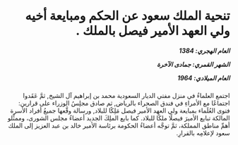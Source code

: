 <h1 dir="rtl">تنحية الملك سعود عن الحكم ومبايعة أخيه ولي العهد الأمير فيصل بالملك .</h1>

<h5 dir="rtl">العام الهجري:  1384

الشهر القمري: جمادى الآخرة

العام الميلادي: 1964</h5>

<p dir="rtl">اجتمع العلماءُ في منزل مفتي الديار السعودية محمد بن إبراهيم آل الشيخ, ثمَّ عَقَدوا اجتماعًا مع الأمراءِ في فندق الصحراء بالرياض, ثم صادق مجلِسُ الوزراء على قرارين: فتوى العُلَماء بمبايعة ولي العهد الأمير فيصل مَلِكًا للبلاد, ورسالة وقَّعها جميعُ أفراد الأسرة المالكة تبايع الأميرَ فيصلًا ملكًا للبلاد. كما بايع الملِكَ الجديد أعضاءُ مجلس الشورى، وممثِّلو أهمِّ مناطق المملكة، ثمَّ توجَّه أعضاءُ الحكومة برئاسة الأمير خالد بن عبد العزيز إلى الملك سعود لإعلامِه بالقرارِ.</p></br>
